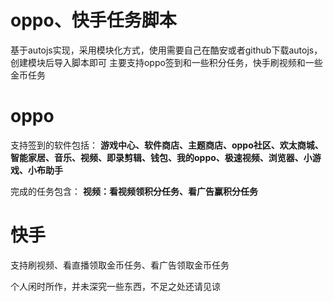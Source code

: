 # oppo、快手任务脚本
基于autojs实现，采用模块化方式，使用需要自己在酷安或者github下载autojs，创建模块后导入脚本即可
主要支持oppo签到和一些积分任务，快手刷视频和一些金币任务

# oppo
支持签到的软件包括：
<b>游戏中心、软件商店、主题商店、oppo社区、欢太商城、智能家居、音乐、视频、即录剪辑、钱包、我的oppo、极速视频、浏览器、小游戏、小布助手</b>

完成的任务包含：
<b>视频：看视频领积分任务、看广告赢积分任务</b>

# 快手
支持刷视频、看直播领取金币任务、看广告领取金币任务

个人闲时所作，并未深究一些东西，不足之处还请见谅
